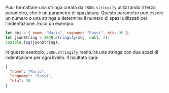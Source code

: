 Puoi formattare una stringa creata da `JSON.stringify` utilizzando il terzo parametro, che è un parametro di spaziatura. Questo parametro può essere un numero o una stringa e determina il numero di spazi utilizzati per l’indentazione. Ecco un esempio:

```javascript
let obj = { nome: "Mario", cognome: "Rossi", eta: 30 };
let jsonString = JSON.stringify(obj, null, 2);
console.log(jsonString);
```

In questo esempio, `JSON.stringify` restituirà una stringa con due spazi di indentazione per ogni livello. Il risultato sarà:

```json
{
  "nome": "Mario",
  "cognome": "Rossi",
  "eta": 30
}
```
